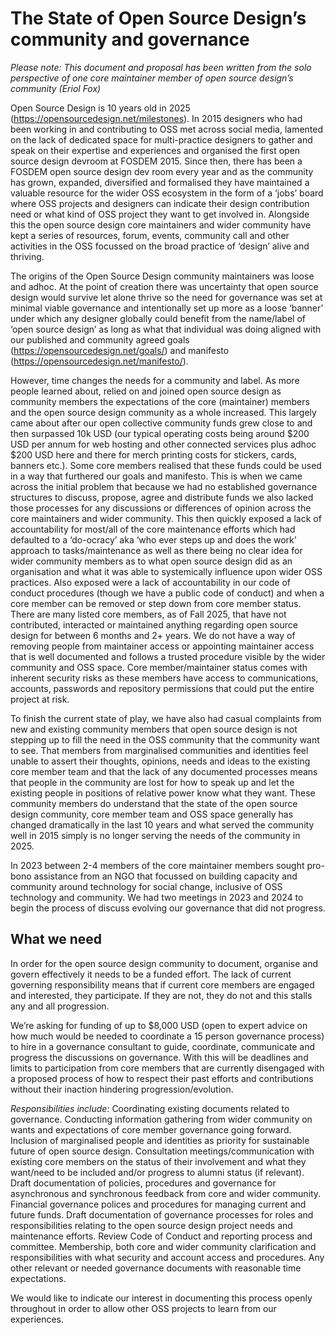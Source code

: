 # The State of Open Source Design’s community and governance

*Please note: This document and proposal has been written from the solo perspective of one core maintainer member of open source design’s community (Eriol Fox)*

Open Source Design is 10 years old in 2025 (https://opensourcedesign.net/milestones). In 2015 designers who had been working in and contributing to OSS met across social media, lamented on the lack of dedicated space for multi-practice designers to gather and speak on their expertise and experiences and organised the first open source design devroom at FOSDEM 2015. Since then, there has been a FOSDEM open source design dev room every year and as the community has grown, expanded, diversified and formalised they have maintained a valuable resource for the wider OSS ecosystem in the form of a ‘jobs’ board where OSS projects and designers can indicate their design contribution need or what kind of OSS project they want to get involved in. Alongside this the open source design core maintainers and wider community have kept a series of resources, forum, events, community call and other activities in the OSS focussed on the broad practice of ‘design’ alive and thriving.

The origins of the Open Source Design community maintainers was loose and adhoc. At the point of creation there was uncertainty that open source design would survive let alone thrive so the need for governance was set at minimal viable governance and intentionally set up more as a loose ‘banner’ under which any designer globally could benefit from the name/label of ‘open source design’ as long as what that individual was doing aligned with our published and community agreed goals (https://opensourcedesign.net/goals/) and manifesto (https://opensourcedesign.net/manifesto/). 

However, time changes the needs for a community and label. As more people learned about, relied on and joined open source design as community members the expectations of the core (maintainer) members and the open source design community as a whole increased. This largely came about after our open collective community funds grew close to and then surpassed 10k USD (our typical operating costs being around $200 USD per annum for web hosting and other connected services plus adhoc $200 USD here and there for merch printing costs for stickers, cards, banners etc.). Some core members realised that these funds could be used in a way that furthered our goals and manifesto. This is when we came across the initial problem that because we had no established governance structures to discuss, propose, agree and distribute funds we also lacked those processes for any discussions or differences of opinion across the core maintainers and wider community. This then quickly exposed a lack of accountability for most/all of the core maintenance efforts which had defaulted to a ‘do-ocracy’ aka ‘who ever steps up and does the work’ approach to tasks/maintenance as well as there being no clear idea for wider community members as to what open source design did as an organisation and what it was able to systemically influence upon wider OSS practices. Also exposed were a lack of accountability in our code of conduct procedures (though we have a public code of conduct) and when a core member can be removed or step down from core member status. There are many listed core members, as of Fall 2025, that have not contributed, interacted or maintained anything regarding open source design for between 6 months and 2+ years. We do not have a way of removing people from maintainer access or appointing maintainer access that is well documented and follows a trusted procedure visible by the wider community and OSS space. Core member/maintainer status comes with inherent security risks as these members have access to communications, accounts, passwords and repository permissions that could put the entire project at risk.

To finish the current state of play, we have also had casual complaints from new and existing community members that open source design is not stepping up to fill the need in the OSS community that the community want to see. That members from marginalised communities and identities feel unable to assert their thoughts, opinions, needs and ideas to the existing core member team and that the lack of any documented processes means that people in the community are lost for how to speak up and let the existing people in positions of relative power know what they want. These community members do understand that the state of the open source design community, core member team and OSS space generally has changed dramatically in the last 10 years and what served the community well in 2015 simply is no longer serving the needs of the community in 2025.

In 2023 between 2-4 members of the core maintainer members sought pro-bono assistance from an NGO that focussed on building capacity and community around technology for social change, inclusive of OSS technology and community. We had two meetings in 2023 and 2024 to begin the process of discuss evolving our governance that did not progress.


## What we need

In order for the open source design community to document, organise and govern effectively it needs to be a funded effort. The lack of current governing responsibility means that if current core members are engaged and interested, they participate. If they are not, they do not and this stalls any and all progression. 

We’re asking for funding of up to $8,000 USD (open to expert advice on how much would be needed to coordinate a 15 person governance process) to hire in a governance consultant to guide, coordinate, communicate and progress the discussions on governance. With this will be deadlines and limits to participation from core members that are currently disengaged with a proposed process of how to respect their past efforts and contributions without their inaction hindering progression/evolution.

*Responsibilities include:*
Coordinating existing documents related to governance.
Conducting information gathering from wider community on wants and expectations  of core member governance going forward.
Inclusion of marginalised people and identities as priority for sustainable future of open source design.
Consultation meetings/communication with existing core members on the status of their involvement and what they want/need to be included and/or progress to alumni status (if relevant).
Draft documentation of policies, procedures and governance for asynchronous and synchronous feedback from core and wider community. 
Financial governance polices and procedures for managing current and future funds.
Draft documentation of governance processes for roles and responsibilities relating to the open source design project needs and maintenance efforts.
Review Code of Conduct and reporting process and committee.
Membership, both core and wider community clarification and responsibilities with what security and account access and procedures.
Any other relevant or needed governance documents with reasonable time expectations.


We would like to indicate our interest in documenting this process openly throughout in order to allow other OSS projects to learn from our experiences.
